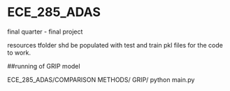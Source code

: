 # ECE_285_ADAS
final quarter - final project


resources tfolder shd be populated with test and train pkl files for the code to work.

##running of GRIP model

ECE_285_ADAS/COMPARISON METHODS/ GRIP/ python main.py
